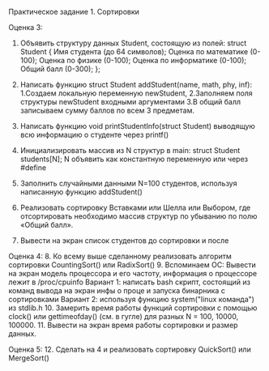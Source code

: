 Практическое задание 1. Сортировки

Оценка 3:
1. Объявить структуру данных Student, состоящую из полей:
	struct Student {
	Имя студента (до 64 символов);
	Оценка по математике (0-100); 
	Оценка по физике (0-100); 
	Оценка по информатике (0-100);
	Общий балл (0-300);
	};

2. Написать функцию struct Student addStudent(name, math, phy, inf):
	1.Создаем локальную переменную newStudent, 
	2.Заполняем поля структуры newStudent входными аргументами
	3.В общий балл записываем сумму баллов по всем 3 предметам.
3. Написать функцию void printStudentInfo(struct Student) выводящую всю информацию о студенте через printf()
4. Инициализировать массив из N структур в main: struct Student students[N]; N объявить как константную переменную или через #define
5. Заполнить случайными данными N=100 студентов, используя написанную функцию addStudent()
6. Реализовать сортировку Вставками или Шелла или Выбором, где отсортировать необходимо массив структур по убыванию по полю «Общий балл».
7. Вывести на экран список студентов до сортировки и после

Оценка 4:
8. Ко всему выше сделанному реализовать алгоритм сортировки CountingSort() или RadixSort()
9. Вспоминаем ОС: 
  Вывести на экран модель процессора и его частоту, информация о процессоре лежит в /proc/cpuinfo
	Вариант 1: написать bash скрипт, состоящий из команд вывода на экран инфы о проце и запуска бинарника с сортировками
	Вариант 2: используя функцию system("linux команда") из stdlib.h 
10. Замерить время работы функций сортировки с помощью clock() или gettimeofday() (см. в гугле) для разных N = 100, 10000, 100000.
11. Вывести на экран время работы сортировки и размер данных.

Оценка 5:
12. Сделать на 4 и реализовать сортировку QuickSort() или MergeSort()
